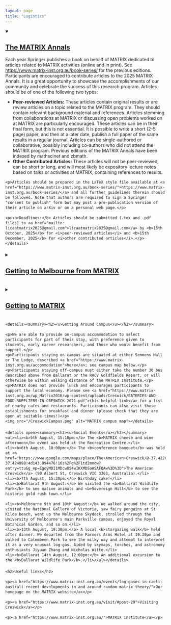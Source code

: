 ```yaml
---
layout: page
title: "Logistics"
---
```

<head>
<style>
        img {width: 90%;}
        details summary { 
  cursor: pointer;
}

details summary > * {
  display: inline;
}
</style>
</head>
<body>
<article>

<div style="margin-bottom: 20px;">
    <details open><summary><h2><u>The MATRIX Annals</u></h2></summary>
        <p>Each year Springer publishes a book on behalf of MATRIX dedicated to articles related to MATRIX activities (online and in print). See <a href="https://www.matrix-inst.org.au/book-series/">https://www.matrix-inst.org.au/book-series/</a> for the previous editions. Participants are encouraged to contribute articles to the 2025 MATRIX Annals. It is a great opportunity to showcase the accomplishments of our community and celebrate the success of this research program. Articles should be of one of the following two types:</p>
    <ul>
            <li><b>Peer-reviewed Articles:</b> These articles contain original results or are review articles on a topic related to the MATRIX program. They should contain relevant background material and references. Articles stemming from collaborations at MATRIX or discussing open problems worked on at MATRIX are particularly encouraged. These articles can be in their final form, but this is not essential. It is possible to write a short (2-5 page) paper, and then at a later date, publish a full paper of the same results in a regular journal. Articles can be single-authored or collaborative, possibly including co-authors who did not attend the MATRIX program. Previous editions of the MATRIX Annals have been indexed by mathscinet and zbmath.</li>
            <li><b>Other Contributed Articles:</b> These articles will not be peer-reviewed, can be short or long, and will most likely be expository lecture notes based on talks or activities at MATRIX, containing references to results.</li>
    </ul>
    
    <p>Articles should be prepared in the LaTeX style file available at <a href="https://www.matrix-inst.org.au/book-series/">https://www.matrix-inst.org.au/book-series/</a> and all further guidelines therein should be followed. Note that authors are required to sign a Springer "consent to publish" form but may post a pre-publication version of their article on arXiv or on a personal web page.</p>
    
    <p><b>Deadlines:</b> Articles should be submitted (.tex and .pdf files) to <a href="mailto: licaatmatrix2025@gmail.com">licaatmatrix2025@gmail.com</a> by <b>15th October, 2025</b> for <i>peer-reviewed articles</i> and <b>15th December, 2025</b> for <i>other contributed articles</i>.</p></details>
</div>
    
<div style="margin-bottom: 20px;">
    <details><summary><h2><u>Getting to Melbourne from MATRIX</u></h2></summary>

    <p>An airport shuttle bus will depart the MATRIX Institute at 14:00pm sharp on Friday 15th August, stopping at Melbourne city after the airport. Please prepare your luggage early. Participants staying off-campus may wish to bring luggage early in the morning and store it in the Reception Foyer or MATRIX House during the morning talks. </p>
    
    <p>Participants travelling to the airport on their own will need to take a taxi or number 30 bus to Ballarat Station with a Myki (check Google maps). Then, one may travel to the airport via the <a href="https://airportshuttlebus.com.au/">Ballarat airport bus shuttle</a> (reservations required). Otherwise, participants must then take a regional train to Southern Cross Station (Myki required) in Melbourne CBD and then take a Skybus to the airport.</p></details>
</div>
    
<div style="margin-bottom: 20px;">
    <details><summary><h2><u>Getting to MATRIX</u></h2></summary>
    
    <p>The easiest way to reach Melbourne is through Melbourne Tullamarine Airport. We will provide shuttles on the 3rd of August from Ballarat to Creswick, and on the 15th of August from Creswick to Melbourne Tullamarine Airport. Details will be released later.</p>
    
    <p><b>From Airport to Ballarat:</b> We recommend an airport <a href="https://www.skybus.com.au/">Skybus</a> (tickets can be purchased on the spot) to Southern Cross Station, followed by a train to Ballarat Train Station. Alternatively, one can reserve a <a href="https://airportshuttlebus.com.au/">Ballarat airport bus shuttle</a> going directly from Melbourne Tullamarine Airport to Ballarat Train Station. </p>
    
    <p><b>From Ballarat to MATRIX:</b> We recommend taking one of the shuttles booked by MATRIX. Otherwise, you may take a train from Ballarat Train Station, or bus 30, to Raglan St/Albert St (Creswick) Station, and then arrive at the MATRIX Institute within a 10-min walk.</p> 
    
    <p><b>The Myki ticketing system:</b> Other than reserved seats on coaches or particular regional trains, one needs a Myki to travel on public transport in Victoria, including the aforementioned train between Southern Cross and Ballarat Stations and the bus between Ballarat and the MATRIX Institute. The cost is $11 per weekday and $7.60 per weekend. Simply tap your Myki every time you enter or exit a bus, tram, or train station platform — do not tap your Myki at all when using a tram in the metropolitan free tram zone. One may acquire and charge credit onto a Myki at any large train station, including Southern Cross Station. Note that the physical card costs a non-refundable $6. Particularly tech-savvy Android users may prefer to download a digital Myki onto their Google Wallet — there is unfortunately no digital support for Apple users.</p></details>

</div>

<div style="margin-bottom: 20px;">

    <details><summary><h2><u>Getting Around Campus</u></h2></summary>

    <p>We are able to provide on-campus accommodation to select participants for part of their stay, with preference given to students, early career researchers, and those who would benefit from support.</p>
    <p>Participants staying on campus are situated at either Semmens Hall or The Lodge, described <a href="https://www.matrix-inst.org.au/accommodation">here</a>; see campus map below.</p>
    <p>Participants staying off-campus must either take the number 30 bus described above from Ballarat or the RACV Goldfields Resort, or will otherwise be within walking distance of the MATRIX Institute.</p>
    <p>MATRIX does not provide lunch and encourages participants to support the local economy. Please see <a href="https://www.matrix-inst.org.au/wp_Matrix2016/wp-content/uploads/Creswick/EATERIES-AND-FOOD-SUPPLIERS-IN-CRESWICK-2021.pdf">this helpful link</a> for a list of nearby cafes and restaurants. Participants can also visit these establishments for breakfast and dinner (please check that they are open at suitable times!)</p>
    <img src="/CreswickCampus.png" alt="MATRIX campus map"></details>

</div>

<div style="margin-bottom: 20px;">

    <details open><summary><h2><u>Social Events</u></h2></summary>
    <ul><li><b>5th August, 15:10pm:</b> The <b>MATRIX cheese and wine afternoon</b> event was held at the Recreation Centre.</li>
    <li><b>6th August, 18:00pm:</b> The <b>conference banquet</b> was held at <a href="https://www.google.com/maps/place/The+American+Creswick/@-37.4226802,143.8845129,14.9z/data=!4m9!3m8!1s0x6ad1383357eb0e67:0xe51b5d633a80a8ed!5m2!4m1!1i2!8m2!3d-37.424898!4d143.894476!16s%2Fg%2F1td2mmdw?entry=ttu&g_ep=EgoyMDI1MDcwOS4wIKXMDSoASAFQAw%3D%3D">The American Creswick</a> (90 Albert St, Creswick VIC 3363, Australia).</li>
    <li><b>7th August, 15:30pm:</b> Birthday cake!</li>
    <li><b>Ballarat 9th August:</b> We visited the <b>Ballarat Wildlife Park</b> to see native animals and <b>Sovereign Hill</b> to see the historic gold rush town.</li>

    <li><b>Melbourne 9th and 10th August:</b> We walked around the city, visited the National Gallery of Victoria, saw fairy penguins at St Kilda beach, went up the Melbourne Skydeck, strolled through the University of Melbourne's main Parkville campus, enjoyed the Royal Botanical Garden, and so on.</li>
    <li><b>13th August, 19:30pm:</b> A local <b>stargazing walk</b> held after dinner. We departed from the Farmers Arms Hotel at 19:30pm and walked to Calembeen Park to see the milky way and attempt to interpret it as a very unusual log-gas. Aided by skymaps, torches, and astronomy enthusiasts Jiyuan Zhang and Nicholas Witte.</li>
    <li><b>Ballarat 14th August, 12:00pm:</b> An additional excursion to the <b>Ballarat Wildlife Park</b>.</li></ul></details>

</div>


<div style="margin-bottom: 20px;">

    <h2>Useful links</h2>

    <p><a href="https://www.matrix-inst.org.au/events/log-gases-in-caeli-australi-recent-developments-in-and-around-random-matrix-theory/">Our homepage on the MATRIX website</a></p>
    
    <p><a href="https://www.matrix-inst.org.au/visit/#post-29">Visiting Creswick</a></p>

    <p><a href="https://www.matrix-inst.org.au/">MATRIX Institute</a></p>

</div>


</article>
</body>
